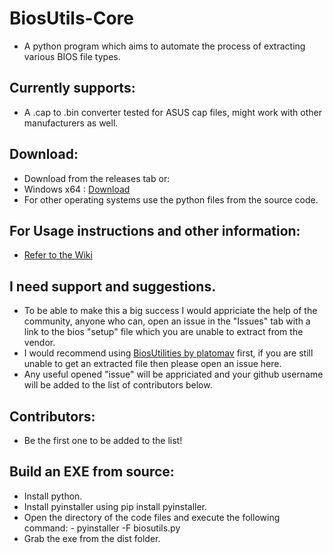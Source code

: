 # BiosUtils-Core
- A python program which aims to automate the process of extracting various BIOS file types.

## Currently supports:
- A .cap to .bin converter tested for ASUS cap files, might work with other manufacturers as well.

## Download:
- Download from the releases tab or:
- Windows x64 : [Download](https://github.com/coredex-source/BiosUtils-Core/releases/download/v0.3/biosutils.exe)
- For other operating systems use the python files from the source code.

## For Usage instructions and other information:
- [Refer to the Wiki](https://github.com/coredex-source/BiosUtils-Core/wiki)

## I need support and suggestions.
- To be able to make this a big success I would appriciate the help of the community, anyone who can, open an issue in the "Issues" tab with a link to the bios "setup" file which you are unable to extract from the vendor.
- I would recommend using [BiosUtilities by platomav](https://github.com/platomav/BIOSUtilities) first, if you are still unable to get an extracted file then please open an issue here.
- Any useful opened "issue" will be appriciated and your github username will be added to the list of contributors below.

## Contributors:
- Be the first one to be added to the list!

## Build an EXE from source:
- Install python.
- Install pyinstaller using pip install pyinstaller.
- Open the directory of the code files and execute the following command:
       - pyinstaller -F biosutils.py
- Grab the exe from the dist folder.
